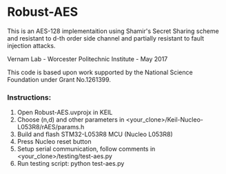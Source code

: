 # Robust-AES
This is an AES-128 implementaition using Shamir's Secret Sharing scheme and resistant to d-th order side channel and partially resistant to fault injection attacks.

Vernam Lab - Worcester Politechnic Institute - May 2017

This code is based upon work supported by the National Science Foundation under Grant No.1261399.

### Instructions:
1. Open Robust-AES.uvprojx in KEIL
2. Choose (n,d) and other parameters in <your_clone>/Keil-Nucleo-L053R8/rAES/params.h
3. Build and flash STM32-L053R8 MCU (Nucleo L053R8)
4. Press Nucleo reset button
5. Setup serial communication, follow comments in <your_clone>/testing/test-aes.py
6. Run testing script: python test-aes.py
